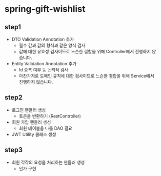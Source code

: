 # spring-gift-wishlist
## step1
* DTO Validation Annotation 추가
  * 필수 값과 값의 형식과 같은 양식 검사
  * 값에 대한 유효성 검사이므로 느슨한 결합을 위해 Controller에서 진행하지 않습니다.
* Entity Validation Annotation 추가
  * Id 중복 여부 등 논리적 검사
  * 마찬가지로 도메인 규칙에 대한 검사이므로 느슨한 결합을 위해 Service에서 진행하지 않습니다.
## step2
* 로그인 핸들러 생성
  * 토큰을 반환하기 (RestController)
* 회원 가입 핸들러 생성
  * 회원 테이블을 다룰 DAO 필요
* JWT Utility 클래스 생성
## step3
* 회원 각각의 요청을 처리하는 핸들러 생성
  * 인가 구현

